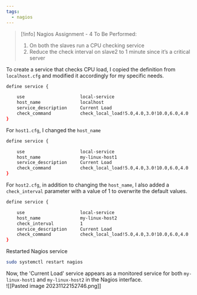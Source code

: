 ```yaml
---
tags:
  - nagios
---
```



> [!info] Nagios Assignment - 4
> To Be Performed: 
> 1. On both the slaves run a CPU checking service 
> 2. Reduce the check interval on slave2 to 1 minute since it’s a critical server



To create a service that checks CPU load, I copied the definition from `localhost.cfg` and modified it accordingly for my specific needs.
```bash
define service {

    use                     local-service  
    host_name               localhost
    service_description     Current Load
    check_command           check_local_load!5.0,4.0,3.0!10.0,6.0,4.0
}
```


For `host1.cfg`, I changed the `host_name`
```bash
define service {

    use                     local-service  
    host_name               my-linux-host1
    service_description     Current Load
    check_command           check_local_load!5.0,4.0,3.0!10.0,6.0,4.0
}
```
For `host2.cfg`, in addition to changing the `host_name`, I also added a `check_interval` parameter with a value of 1 to overwrite the default values.
```bash
define service {

    use                     local-service  
    host_name               my-linux-host2
    check_interval          1
    service_description     Current Load
    check_command           check_local_load!5.0,4.0,3.0!10.0,6.0,4.0
}
```

Restarted Nagios service
```bash
sudo systemctl restart nagios
```

Now, the 'Current Load' service appears as a monitored service for both `my-linux-host1` and `my-linux-host2` in the Nagios interface.
<br>![[Pasted image 20231122152746.png]]
